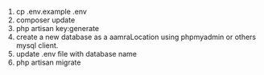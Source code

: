 1. cp .env.example .env
2. composer update
3. php artisan key:generate
4. create a new database as a aamraLocation using phpmyadmin or others mysql client.
5. update .env file with database name
6. php artisan migrate

